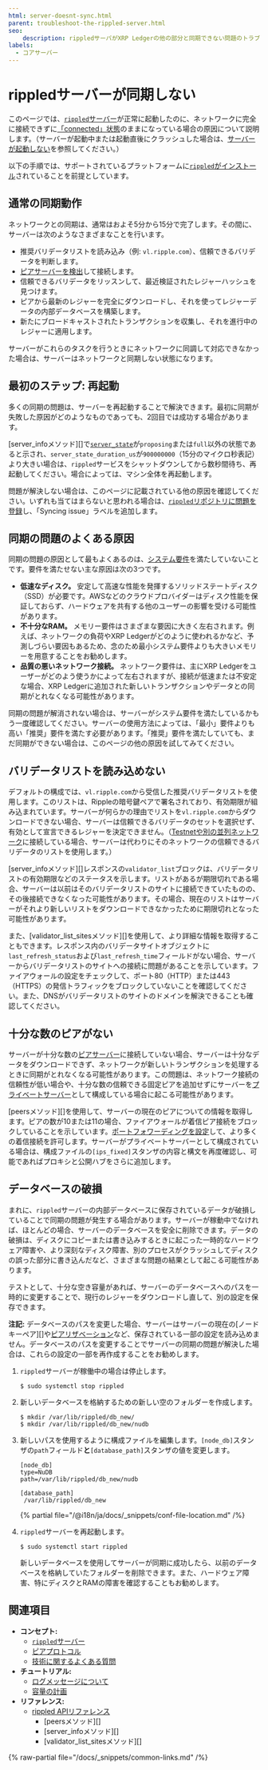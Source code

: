 ```yaml
---
html: server-doesnt-sync.html
parent: troubleshoot-the-rippled-server.html
seo:
    description: rippledサーバがXRP Ledgerの他の部分と同期できない問題のトラブルシューティング。
labels:
  - コアサーバー
---
```

# rippledサーバーが同期しない

このページでは、[`rippled`サーバー](../../concepts/networks-and-servers/index.md)が正常に起動したのに、ネットワークに完全に接続できずに[「connected」状態](../../references/http-websocket-apis/api-conventions/rippled-server-states.md)のままになっている場合の原因について説明します。（サーバーが起動中または起動直後にクラッシュした場合は、[サーバーが起動しない](server-wont-start.md)を参照してください。）

以下の手順では、サポートされているプラットフォームに[`rippled`がインストール](../installation/index.md)されていることを前提としています。


## 通常の同期動作

ネットワークとの同期は、通常はおよそ5分から15分で完了します。その間に、サーバーは次のようなさまざまなことを行います。

- 推奨バリデータリストを読み込み（例: `vl.ripple.com`）、信頼できるバリデータを判断します。
- [ピアサーバーを検出](../../concepts/networks-and-servers/peer-protocol.md#ピアの検出)して接続します。
- 信頼できるバリデータをリッスンして、最近検証されたレジャーハッシュを見つけます。
- ピアから最新のレジャーを完全にダウンロードし、それを使ってレジャーデータの内部データベースを構築します。
- 新たにブロードキャストされたトランザクションを収集し、それを進行中のレジャーに適用します。

サーバーがこれらのタスクを行うときにネットワークに同調して対応できなかった場合は、サーバーはネットワークと同期しない状態になります。


## 最初のステップ: 再起動

多くの同期の問題は、サーバーを再起動することで解決できます。最初に同期が失敗した原因がどのようなものであっても、2回目では成功する場合があります。

[server_infoメソッド][]で[`server_state`](../../references/http-websocket-apis/api-conventions/rippled-server-states.md)が`proposing`または`full`以外の状態であると示され、`server_state_duration_us`が`900000000`（15分のマイクロ秒表記）より大きい場合は、`rippled`サービスをシャットダウンしてから数秒間待ち、再起動してください。場合によっては、マシン全体を再起動します。

問題が解決しない場合は、このページに記載されている他の原因を確認してください。いずれも当てはまらないと思われる場合は、[`rippled`リポジトリに問題を登録](https://github.com/XRPLF/rippled/issues)し、「Syncing issue」ラベルを追加します。


## 同期の問題のよくある原因

同期の問題の原因として最もよくあるのは、[システム要件](../installation/system-requirements.md)を満たしていないことです。要件を満たせない主な原因は次の3つです。

-  **低速なディスク。** 安定して高速な性能を発揮するソリッドステートディスク（SSD）が必要です。AWSなどのクラウドプロバイダーはディスク性能を保証しておらず、ハードウェアを共有する他のユーザーの影響を受ける可能性があります。
-  **不十分なRAM。** メモリー要件はさまざまな要因に大きく左右されます。例えば、ネットワークの負荷やXRP Ledgerがどのように使われるかなど、予測しづらい要因もあるため、念のため最小システム要件よりも大きいメモリーを用意することをお勧めします。
-  **品質の悪いネットワーク接続。** ネットワーク要件は、主にXRP Ledgerをユーザーがどのよう使うかによって左右されますが、接続が低速または不安定な場合、XRP Ledgerに追加された新しいトランザクションやデータとの同期がとれなくなる可能性があります。

同期の問題が解消されない場合は、サーバーがシステム要件を満たしているかもう一度確認してください。サーバーの使用方法によっては、「最小」要件よりも高い「推奨」要件を満たす必要があります。「推奨」要件を満たしていても、まだ同期ができない場合は、このページの他の原因を試してみてください。


## バリデータリストを読み込めない

デフォルトの構成では、`vl.ripple.com`から受信した推奨バリデータリストを使用します。このリストは、Rippleの暗号鍵ペアで署名されており、有効期限が組み込まれています。サーバーが何らかの理由でリストを`vl.ripple.com`からダウンロードできない場合、サーバーは信頼できるバリデータのセットを選択せず、有効として宣言できるレジャーを決定できません。（[Testnetや別の並列ネットワーク](../../concepts/networks-and-servers/parallel-networks.md)に接続している場合、サーバーは代わりにそのネットワークの信頼できるバリデータのリストを使用します。）

[server_infoメソッド][]レスポンスの`validator_list`ブロックは、バリデータリストの有効期限などのステータスを示します。リストがあるが期限切れである場合、サーバーは以前はそのバリデータリストのサイトに接続できていたものの、その後接続できなくなった可能性があります。その場合、現在のリストはサーバーがそれより新しいリストをダウンロードできなかったために期限切れとなった可能性があります。

また、[validator_list_sitesメソッド][]を使用して、より詳細な情報を取得することもできます。レスポンス内のバリデータサイトオブジェクトに`last_refresh_status`および`last_refresh_time`フィールドがない場合、サーバーからバリデータリストのサイトへの接続に問題があることを示しています。ファイアウォールの設定をチェックして、ポート80（HTTP）または443（HTTPS）の発信トラフィックをブロックしていないことを確認してください。また、DNSがバリデータリストのサイトのドメインを解決できることも確認してください。

<!-- TODO: create a tutorial for how to sideload a validator list from file and link it here -->


## 十分な数のピアがない

サーバーが十分な数の[ピアサーバー](../../concepts/networks-and-servers/peer-protocol.md)に接続していない場合、サーバーは十分なデータをダウンロードできず、ネットワークが新しいトランザクションを処理するときに同期がとれなくなる可能性があります。この問題は、ネットワーク接続の信頼性が低い場合や、十分な数の信頼できる固定ピアを追加せずにサーバーを[プライベートサーバー](../../concepts/networks-and-servers/peer-protocol.md#プライベートピア)として構成している場合に起こる可能性があります。

[peersメソッド][]を使用して、サーバーの現在のピアについての情報を取得します。ピアの数が10または11の場合、ファイアウォールが着信ピア接続をブロックしていることを示しています。[ポートフォワーディングを設定](../configuration/peering/forward-ports-for-peering.md)して、より多くの着信接続を許可します。サーバーがプライベートサーバーとして構成されている場合は、構成ファイルの`[ips_fixed]`スタンザの内容と構文を再度確認し、可能であればプロキシと公開ハブをさらに追加します。


## データベースの破損

まれに、`rippled`サーバーの内部データベースに保存されているデータが破損していることで同期の問題が発生する場合があります。サーバーが稼動中でなければ、ほとんどの場合、サーバーのデータベースを安全に削除できます。データの破損は、ディスクにコピーまたは書き込みするときに起こった一時的なハードウェア障害や、より深刻なディスク障害、別のプロセスがクラッシュしてディスクの誤った部分に書き込んだなど、さまざまな問題の結果として起こる可能性があります。

テストとして、十分な空き容量があれば、サーバーのデータベースへのパスを一時的に変更することで、現行のレジャーをダウンロードし直して、別の設定を保存できます。

**注記:** データベースのパスを変更した場合、サーバーはサーバーの現在の[ノードキーペア][]や[ピアリザベーション](../../concepts/networks-and-servers/peer-protocol.md#固定ピアとピアリザベーション)など、保存されている一部の設定を読み込めません。データベースのパスを変更することでサーバーの同期の問題が解決した場合は、これらの設定の一部を再作成することをお勧めします。

1. `rippled`サーバーが稼働中の場合は停止します。

    ```
    $ sudo systemctl stop rippled
    ```

2. 新しいデータベースを格納するための新しい空のフォルダーを作成します。

    ```
    $ mkdir /var/lib/rippled/db_new/
    $ mkdir /var/lib/rippled/db_new/nudb
    ```

3. 新しいパスを使用するように構成ファイルを編集します。`[node_db]`スタンザの`path`フィールド**と**`[database_path]`スタンザの値を変更します。

    ```
    [node_db]
    type=NuDB
    path=/var/lib/rippled/db_new/nudb

    [database_path]
     /var/lib/rippled/db_new
    ```

    {% partial file="/@i18n/ja/docs/_snippets/conf-file-location.md" /%}

4. `rippled`サーバーを再起動します。

    ```
    $ sudo systemctl start rippled
    ```

   新しいデータベースを使用してサーバーが同期に成功したら、以前のデータベースを格納していたフォルダーを削除できます。また、ハードウェア障害、特にディスクとRAMの障害を確認することもお勧めします。


## 関連項目

- **コンセプト:**
    - [`rippled`サーバー](../../concepts/networks-and-servers/index.md)
    - [ピアプロトコル](../../concepts/networks-and-servers/peer-protocol.md)
    - [技術に関するよくある質問](/about/faq.md)
- **チュートリアル:**
    - [ログメッセージについて](understanding-log-messages.md)
    - [容量の計画](../installation/capacity-planning.md)
- **リファレンス:**
    - [rippled APIリファレンス](../../references/http-websocket-apis/index.md)
      - [peersメソッド][]
      - [server_infoメソッド][]
      - [validator_list_sitesメソッド][]

{% raw-partial file="/docs/_snippets/common-links.md" /%}
